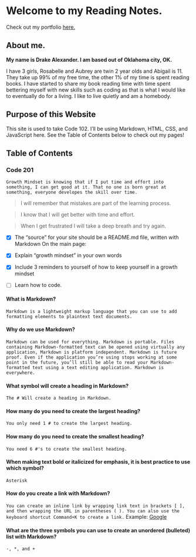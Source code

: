 # Welcome to my Reading Notes.

Check out my portfolio [here.](https://github.com/Drake-Alexander)

## About me.

**My name is Drake Alexander. I am based out of Oklahoma city, OK.** 

I have 3 girls, Rosabelle and Aubrey are twin 2 year olds and Abigail is 11. They take up 99% of my free time, the other 1% of my time is spent reading books. I have started to share my book reading time with time spent bettering myself with new skills such as coding as that is what I would like to eventually do for a living. I like to live quietly and am a homebody. 

## Purpose of this Website

This site is used to take Code 102. I’ll be using Markdown, HTML, CSS, and JavaScript here. See the Table of Contents below to check out my pages!

## Table of Contents

### Code 201



`Growth Mindset is knowing that if I put time and effort into something, I can get good at it. That no one is born great at something, everyone developes the skill over time.`	

> I will remember that mistakes are part of the learning process.

> I know that I will get better with time and effort.

> When I get frustrated I will take a deep breath and try again.

- [X] The “source” for your site should be a README.md file, written with Markdown
On the main page:
- [X] Explain “growth mindset” in your own words
- [X] Include 3 reminders to yourself of how to keep yourself in a growth mindset
- [ ] Learn how to code.


#### What is Markdown?
`Markdown is a lightweight markup language that you can use to add formatting elements to plaintext text documents.`

#### Why do we use Markdown?
`Markdown can be used for everything. Markdown is portable. Files containing Markdown-formatted text can be opened using virtually any application, Markdown is platform independent. Markdown is future proof. Even if the application you’re using stops working at some point in the future, you’ll still be able to read your Markdown-formatted text using a text editing application. Markdown is everywhere.  `

#### What symbol will create a heading in Markdown?
`The # Will create a heading in Markdown.`

#### How many do you need to create the largest heading?
`You only need 1 # to create the largest heading.`

#### How many do you need to create the smallest heading?
 `You need 6 #'s to create the smallest heading.`
 
#### When making text bold or italicized for emphasis, it is best practice to use which symbol?
 `Asterisk`
 
#### How do you create a link with Markdown?
`You can create an inline link by wrapping link text in brackets [ ], and then wrapping the URL in parentheses ( ). You can also use the keyboard shortcut Command+K to create a link.` Example: [Google](https://google.com/)

#### What are the three symbols you can use to create an unordered (bulleted) list with Markdown?
`-, *, and + `
